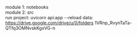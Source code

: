 module 1: notebooks
<br>
module 2: src
<br>
run project: uvicorn api:app --reload
data: https://drive.google.com/drive/u/0/folders 1VRnp_RvynTaTa-QTfq3OMNvskKgxVG-n
